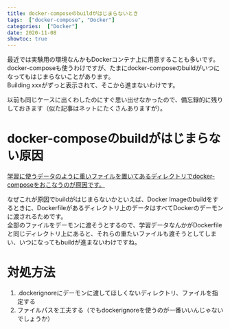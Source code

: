 ```yaml
---
title: docker-composeのbuildがはじまらないとき
tags:  ["docker-compose", "Docker"]
categories:  ["Docker"]
date: 2020-11-08
showtoc: true
---
```


最近では実験用の環境なんかもDockerコンテナ上に用意することも多いです。  
docker-composeも使うわけですが、たまにdocker-composeのbuildがいつになってもはじまらないことがあります。  
Building xxxがずっと表示されて、そこから進まないわけです。

以前も同じケースに出くわしたのにすぐ思い出せなかったので、備忘録的に残りしておきます（似た記事はネットにたくさんありますが）。

# docker-composeのbuildがはじまらない原因
<u>学習に使うデータのように重いファイルを置いてあるディレクトリでdocker-composeをおこなうのが原因です。</u>

なぜこれが原因でbuildがはじまらないかといえば、Docker Imageのbuildをするときに、Dockerfileがあるディレクトリ上のデータはすべてDockerのデーモンに渡されるためです。  
全部のファイルをデーモンに渡そうとするので、学習データなんかがDockerfileと同じディレクトリ上にあると、それらの重たいファイルも渡そうとしてしまい、いつになってもbuildが進まないわけですね。

# 対処方法
1. .dockerignoreにデーモンに渡してほしくないディレクトリ、ファイルを指定する
1. ファイルパスを工夫する（でもdockerignoreを使うのが一番いいんじゃないでしょうか）
